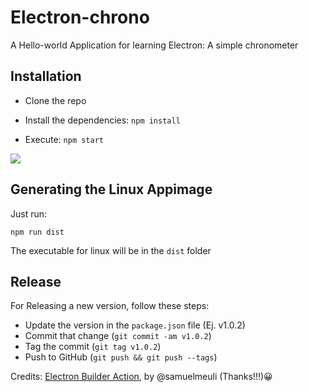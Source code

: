 # Electron-chrono
A Hello-world Application for learning Electron: A simple chronometer

## Installation

* Clone the repo
* Install the dependencies: ```npm install```

* Execute:
```npm start```

![](doc/screenshot-01.png)

## Generating the Linux Appimage

Just run:

```npm run dist```

The executable for linux will be in the `dist` folder

## Release

For Releasing a new version, follow these steps:

* Update the version in the `package.json` file (Ej. v1.0.2)
* Commit that change (`git commit -am v1.0.2`)
* Tag the commit (`git tag v1.0.2`)
* Push to GitHub (`git push && git push --tags`)

Credits: [Electron Builder Action](https://github.com/samuelmeuli/action-electron-builder), by @samuelmeuli (Thanks!!!)😀️
